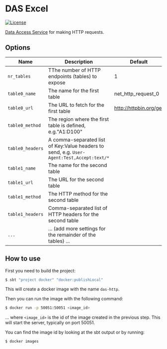 # DAS Excel
[![License](https://img.shields.io/:license-BSL%201.1-blue.svg)](/licenses/BSL.txt)

[Data Access Service](https://github.com/raw-labs/protocol-das) for making HTTP requests.

## Options



| Name               | Description                                                                               | Default                 | Required |
|--------------------|-------------------------------------------------------------------------------------------|-------------------------|----------|
| `nr_tables`        | TThe number of HTTP endpoints (tables) to expose                                          | 1                       | Yes      |
| `table0_name`      | The name for the first table                                                              | net_http_request_0      | Yes      |
| `table0_url`       | The URL to fetch for the first table                                                      | http://httpbin.org/get  | Yes      |
| `table0_method`    | The region where the first table is defined, e.g."A1:D100"                                |                         | Yes      |
| `table0_headers`   | A comma-separated list of Key:Value headers to send, e.g. `User-Agent:Test,Accept:text/*` |                         | Yes      |
| `table1_name`      | The name for the second table                                                             |                         | Yes      |
| `table1_url`       | The URL for the second table                                                              |                         | Yes      |
| `table1_method`    | The HTTP method for the second table                                                      |                         | Yes      |
| `table1_headers`   | Comma-separated list of HTTP headers for the second table                                 |                         | Yes      |
| `...`              | ... (add more settings for the remainder of the tables) ...                               |                         | Yes      |

## How to use

First you need to build the project:
```bash
$ sbt "project docker" "docker:publishLocal"
```

This will create a docker image with the name `das-http`.

Then you can run the image with the following command:
```bash
$ docker run -p 50051:50051 <image_id>
```
... where `<image_id>` is the id of the image created in the previous step.
This will start the server, typically on port 50051.

You can find the image id by looking at the sbt output or by running:
```bash
$ docker images
```
